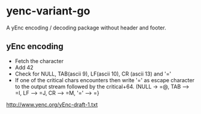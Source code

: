 # yenc-variant-go
A yEnc encoding / decoding package without header and footer.



## yEnc encoding

* Fetch the character
* Add 42
* Check for NULL, TAB(ascii 9), LF(ascii 10), CR (ascii 13) and '='
* If one of the critical chars encounters then write '=' as escape
  character to the output stream followed by the critical+64.
  (NULL -> =@,   TAB --> =I,  LF --> =J,  CR --> =M,  '=' --> =}

<http://www.yenc.org/yEnc-draft-1.txt>
